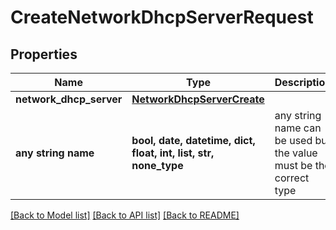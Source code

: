 # CreateNetworkDhcpServerRequest


## Properties
Name | Type | Description | Notes
------------ | ------------- | ------------- | -------------
**network_dhcp_server** | [**NetworkDhcpServerCreate**](NetworkDhcpServerCreate.md) |  | [optional] 
**any string name** | **bool, date, datetime, dict, float, int, list, str, none_type** | any string name can be used but the value must be the correct type | [optional]

[[Back to Model list]](../README.md#documentation-for-models) [[Back to API list]](../README.md#documentation-for-api-endpoints) [[Back to README]](../README.md)



